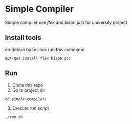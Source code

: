 # Simple Compiler
Simple compiler use *flex* and *bison* just for university project

## Install tools
on debian base linux run this command
```
apt-get install flex bison gcc
```

## Run
1. Clone this repo
2. Go to project dir
```
cd simple-compiler/
```
3. Execute run script
```
./run.sh
```

